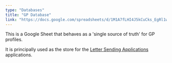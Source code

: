 ```yaml
---
type: "Databases"
title: "GP Database"
link: "https://docs.google.com/spreadsheets/d/1M1A7fLHI4J5kCuCks_EgRl1wbPTeLYrDvtL7lTWnU2M/edit#gid=0"
---
```


This is a Google Sheet that behaves as a 'single source of truth' for GP profiles.

It is principally used as the store for the [Letter Sending Applications](/projects/fax-from-drive) applications.
